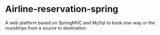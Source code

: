 # Airline-reservation-spring
A web platform based on SpringMVC and MySql to book one-way or the roundtrips from a source to destination. 
